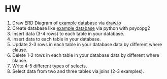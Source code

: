 # HW
1. Draw ERD Diagram of [example database](https://www.w3schools.com/sql/trysql.asp?filename=trysql_select_all)
via [draw.io](https://www.draw.io) 
2. Create database like [example database](https://www.w3schools.com/sql/trysql.asp?filename=trysql_select_all)
via python with psycopg2
3. Insert data (3-4 rows) to each table in your database.
2. Insert data to each table in your database.
2. Update 2-3 rows in each table in your database data by different where clause.
2. Delete 1-2 rows in each table in your database data by different where clause.
3. Write 4-5 different types of selects.
6. Select data from two and three tables via joins (2-3 examples).
